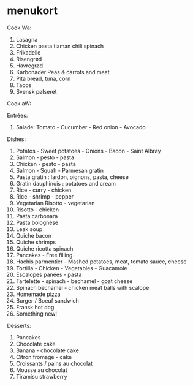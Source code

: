 # menukort

Cook Wa:

1. Lasagna
1. Chicken pasta tiaman chili spinach
1. Frikadelle
1. Risengrød
1. Havregrød
1. Karbonader Peas & carrots and meat
1. Pita bread, tuna, corn
1. Tacos
1. Svensk pølseret


Cook aW:

Entrées:
1. Salade: Tomato - Cucumber - Red onion - Avocado

Dishes:

1. Potatos - Sweet potatoes - Onions - Bacon - Saint Albray
1. Salmon - pesto - pasta
1. Chicken - pesto - pasta
1. Salmon - Squah - Parmesan gratin
1. Pasta gratin : lardon, oignons, pasta, cheese
1. Gratin dauphinois : potatoes and cream
1. Rice - curry - chicken
1. Rice - shrimp - pepper
1. Vegetarian Risotto - vegetarian 
1. Risotto - chicken
1. Pasta carbonara
1. Pasta bolognese
1. Leak soup 
1. Quiche bacon
1. Quiche shrimps
1. Quiche ricotta spinach
1. Pancakes - Free filling
1. Hachis parmentier - Mashed potatoes, meat, tomato sauce, cheese
1. Tortilla - Chicken - Vegetables - Guacamole
1. Escalopes panées - pasta
1. Tartelette - spinach - bechamel - goat cheese
1. Spinach bechamel - chicken meat balls with scalope
1. Homemade pizza
1. Burger / Boeuf sandwich
1. Fransk hot dog
1. Something new!


Desserts:

1. Pancakes
1. Chocolate cake
1. Banana - chocolate cake
1. Citron fromage - cake
1. Croissants / pains au chocolat
1. Mousse au chocolat
1. Tiramisu strawberry



